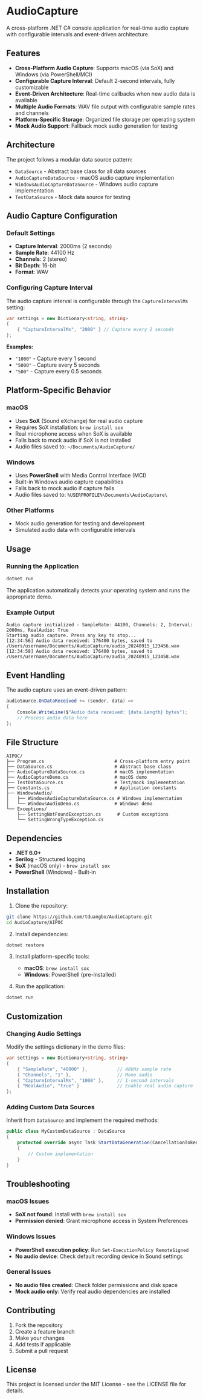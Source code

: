 # AudioCapture

A cross-platform .NET C# console application for real-time audio capture with configurable intervals and event-driven architecture.

## Features

- **Cross-Platform Audio Capture**: Supports macOS (via SoX) and Windows (via PowerShell/MCI)
- **Configurable Capture Interval**: Default 2-second intervals, fully customizable
- **Event-Driven Architecture**: Real-time callbacks when new audio data is available
- **Multiple Audio Formats**: WAV file output with configurable sample rates and channels
- **Platform-Specific Storage**: Organized file storage per operating system
- **Mock Audio Support**: Fallback mock audio generation for testing

## Architecture

The project follows a modular data source pattern:

- `DataSource` - Abstract base class for all data sources
- `AudioCaptureDataSource` - macOS audio capture implementation
- `WindowsAudioCaptureDataSource` - Windows audio capture implementation  
- `TestDataSource` - Mock data source for testing

## Audio Capture Configuration

### Default Settings
- **Capture Interval**: 2000ms (2 seconds)
- **Sample Rate**: 44100 Hz
- **Channels**: 2 (stereo)
- **Bit Depth**: 16-bit
- **Format**: WAV

### Configuring Capture Interval

The audio capture interval is configurable through the `CaptureIntervalMs` setting:

```csharp
var settings = new Dictionary<string, string>
{
    { "CaptureIntervalMs", "2000" } // Capture every 2 seconds
};
```

**Examples:**
- `"1000"` - Capture every 1 second
- `"5000"` - Capture every 5 seconds  
- `"500"` - Capture every 0.5 seconds

## Platform-Specific Behavior

### macOS
- Uses **SoX** (Sound eXchange) for real audio capture
- Requires SoX installation: `brew install sox`
- Real microphone access when SoX is available
- Falls back to mock audio if SoX is not installed
- Audio files saved to: `~/Documents/AudioCapture/`

### Windows
- Uses **PowerShell** with Media Control Interface (MCI)
- Built-in Windows audio capture capabilities
- Falls back to mock audio if capture fails
- Audio files saved to: `%USERPROFILE%\Documents\AudioCapture\`

### Other Platforms
- Mock audio generation for testing and development
- Simulated audio data with configurable intervals

## Usage

### Running the Application

```bash
dotnet run
```

The application automatically detects your operating system and runs the appropriate demo.

### Example Output

```
Audio capture initialized - SampleRate: 44100, Channels: 2, Interval: 2000ms, RealAudio: True
Starting audio capture. Press any key to stop...
[12:34:56] Audio data received: 176400 bytes, saved to /Users/username/Documents/AudioCapture/audio_20240915_123456.wav
[12:34:58] Audio data received: 176400 bytes, saved to /Users/username/Documents/AudioCapture/audio_20240915_123458.wav
```

## Event Handling

The audio capture uses an event-driven pattern:

```csharp
audioSource.OnDataReceived += (sender, data) =>
{
    Console.WriteLine($"Audio data received: {data.Length} bytes");
    // Process audio data here
};
```

## File Structure

```
AIPOC/
├── Program.cs                          # Cross-platform entry point
├── DataSource.cs                       # Abstract base class
├── AudioCaptureDataSource.cs           # macOS implementation
├── AudioCaptureDemo.cs                 # macOS demo
├── TestDataSource.cs                   # Test/mock implementation
├── Constants.cs                        # Application constants
├── WindowsAudio/
│   ├── WindowsAudioCaptureDataSource.cs # Windows implementation
│   └── WindowsAudioDemo.cs             # Windows demo
└── Exceptions/
    ├── SettingNotFoundException.cs      # Custom exceptions
    └── SettingWrongTypeException.cs
```

## Dependencies

- **.NET 6.0+**
- **Serilog** - Structured logging
- **SoX** (macOS only) - `brew install sox`
- **PowerShell** (Windows) - Built-in

## Installation

1. Clone the repository:
```bash
git clone https://github.com/tduangbo/AudioCapture.git
cd AudioCapture/AIPOC
```

2. Install dependencies:
```bash
dotnet restore
```

3. Install platform-specific tools:
   - **macOS**: `brew install sox`
   - **Windows**: PowerShell (pre-installed)

4. Run the application:
```bash
dotnet run
```

## Customization

### Changing Audio Settings

Modify the settings dictionary in the demo files:

```csharp
var settings = new Dictionary<string, string>
{
    { "SampleRate", "48000" },           // 48kHz sample rate
    { "Channels", "1" },                 // Mono audio
    { "CaptureIntervalMs", "1000" },     // 1-second intervals
    { "RealAudio", "true" }              // Enable real audio capture
};
```

### Adding Custom Data Sources

Inherit from `DataSource` and implement the required methods:

```csharp
public class MyCustomDataSource : DataSource
{
    protected override async Task StartDataGeneration(CancellationToken cancellationToken)
    {
        // Custom implementation
    }
}
```

## Troubleshooting

### macOS Issues
- **SoX not found**: Install with `brew install sox`
- **Permission denied**: Grant microphone access in System Preferences

### Windows Issues  
- **PowerShell execution policy**: Run `Set-ExecutionPolicy RemoteSigned`
- **No audio device**: Check default recording device in Sound settings

### General Issues
- **No audio files created**: Check folder permissions and disk space
- **Mock audio only**: Verify real audio dependencies are installed

## Contributing

1. Fork the repository
2. Create a feature branch
3. Make your changes
4. Add tests if applicable
5. Submit a pull request

## License

This project is licensed under the MIT License - see the LICENSE file for details.